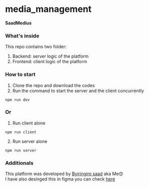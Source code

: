 # media_management
<b>SaadMedius</b>

### What's inside
This repo contains two folder:
1. Backend: server logic of the platform
2. Frontend: client logic of the platform

### How to start
1. Clone the repo and download the codes
2. Run the command to start the server and the client concurrently
```
npm run dev
```

### Or
1. Run client alone
```
npm run client
```
2. Run server alone
```
npm run server
```

### Additionals
This platform was developed by <a target="_blank" href="https://github.com/Byiringiro-saad">Byiringiro saad</a> aka Me😊 <br>
I have also desinged this in figma you can check <a target="_blank" href="https://www.figma.com/file/JqYqv35Dfkum5MFrlEdKQ1/Media_management?node-id=0%3A1&t=YGmlSpHZQYKco1kv-1">here</a>
